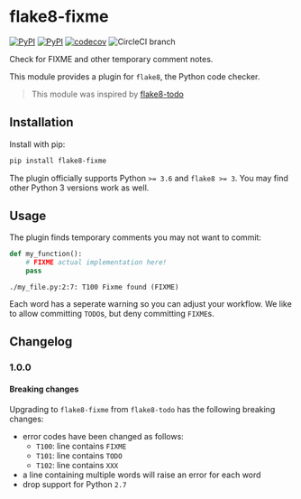 # flake8-fixme

[![PyPI](https://img.shields.io/pypi/v/flake8-fixme.svg)](https://pypi.python.org/pypi/flake8-fixme)
[![PyPI](https://img.shields.io/pypi/pyversions/flake8-fixme.svg)](https://pypi.python.org/pypi/flake8-fixme)
[![codecov](https://codecov.io/gh/tommilligan/flake8-fixme/branch/master/graph/badge.svg)](https://codecov.io/gh/tommilligan/flake8-fixme/branch/master)
![CircleCI branch](https://img.shields.io/circleci/project/github/tommilligan/flake8-fixme/master.svg)

Check for FIXME and other temporary comment notes.

This module provides a plugin for `flake8`, the Python code checker.

> This module was inspired by [flake8-todo](https://github.com/schlamar/flake8-todo)

## Installation

Install with pip:

```bash
pip install flake8-fixme
```

The plugin officially supports Python `>= 3.6` and `flake8 >= 3`.
You may find other Python 3 versions work as well.

## Usage

The plugin finds temporary comments you may not want to commit:

```python
def my_function():
    # FIXME actual implementation here!
    pass
```

```log
./my_file.py:2:7: T100 Fixme found (FIXME)
```

Each word has a seperate warning so you can adjust your workflow. We like to allow committing `TODO`s, but deny committing `FIXME`s.

## Changelog

### 1.0.0

#### Breaking changes

Upgrading to `flake8-fixme` from `flake8-todo` has the following breaking changes:

- error codes have been changed as follows:
  - `T100`: line contains `FIXME`
  - `T101`: line contains `TODO`
  - `T102`: line contains `XXX`
- a line containing multiple words will raise an error for each word
- drop support for Python `2.7`
